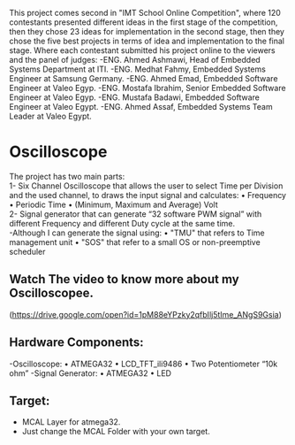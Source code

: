 This project comes second in "IMT School Online Competition", where 120 contestants presented different ideas in the first stage of the competition, then they chose 23 ideas for implementation in the second stage, then they chose the five best projects in terms of idea and implementation to the final stage.
Where each contestant submitted his project online to the viewers and the panel of judges:
-ENG. Ahmed Ashmawi, Head of Embedded Systems Department at ITI.
-ENG. Medhat Fahmy, Embedded Systems Engineer at Samsung Germany.
-ENG. Ahmed Emad, Embedded Software Engineer at Valeo Egyp.
-ENG. Mostafa Ibrahim, Senior Embedded Software Engineer at Valeo Egyp.
-ENG. Mustafa Badawi, Embedded Software Engineer at Valeo Egypt.
-ENG. Ahmed Assaf, Embedded Systems Team Leader at Valeo Egypt.

# Oscilloscope 
The project has two main parts:  
1- Six Channel Oscilloscope that allows the user to select Time per Division and the used channel, to draws the input signal and calculates: 
  • Frequency 
  • Periodic Time 
  • (Minimum, Maximum and Average) Volt  
2- Signal generator that can generate “32 software PWM signal” with different Frequency and different Duty cycle at the same time.  
-Although I can generate the signal using: 
  • "TMU" that refers to Time management unit 
  • "SOS" that refer to a small OS or non-preemptive scheduler

## Watch The video to know more about my Oscilloscopee.
(https://drive.google.com/open?id=1pM88eYPzky2qfbIlj5tIme_ANgS9Gsia)

## Hardware Components:
-Oscilloscope:
     • ATMEGA32
     • LCD_TFT_ili9486
     • Two Potentiometer “10k ohm”
-Signal Generator:
     • ATMEGA32
     • LED

## Target:
   * MCAL Layer for atmega32.
   * Just change the MCAL Folder with your own target.
